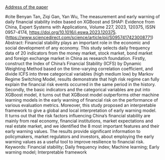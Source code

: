 [Address of the paper]([https://www.baidu.com/](https://www.sciencedirect.com/science/article/pii/S0957417423008771)https://www.sciencedirect.com/science/article/pii/S0957417423008771)   


#cite
Benyan Tan, Ziqi Gan, Yan Wu,
The measurement and early warning of daily financial stability index based on XGBoost and SHAP: Evidence from China,
Expert Systems with Applications,
Volume 227,
2023,
120375,
ISSN 0957-4174,
https://doi.org/10.1016/j.eswa.2023.120375.
(https://www.sciencedirect.com/science/article/pii/S0957417423008771)
Abstract: Financial stability plays an important role in the economic and social development of any economy. This study selects daily frequency data of 20 indicators from the money market, stock market, bond market and foreign exchange market in China as research foundation. Firstly, construct the Index of China’s Financial Stability (ICFS) by Dynamic Weighting Method based on the time-varying correlation coefficient, and divide ICFS into three categorical variables (high medium low) by Markov Regime Switching Model, results demonstrate that high risk regime can fully explain the financial risk events occurred in the same period in the history. Secondly, the basic indicators and the categorical variables are put into XGBoost model, it turns out that XGBoost model outperforms other machine learning models in the early warning of financial risk on the performance of various evaluation metrics. Moreover, this study proposed an interpretable framework to give a global and local interpretation of early warning model. It turns out that the risk factors influencing China’s financial stability are mainly from real economy, financial institutions, market expectations and real estate market, and we identified the 8 most important features and their early warning values. The results provide significant information to policymakers, market regulators and investors, about employing the early warning values as a useful tool to improve resilience to financial risk.
Keywords: Financial stability; Daily frequency index; Machine learning; Early warning model; Interpretable framework
